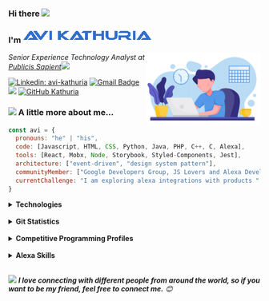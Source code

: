 ### Hi there <img width="25px" src="https://reach.at/assets/images/waving-emoji.gif"/>
### I'm <img src="https://raw.githubusercontent.com/Kathuria/Kathuria/master/anmated-name.gif"/>
<img align='right' src="https://raw.githubusercontent.com/Kathuria/Kathuria/master/avatar.png" width="230">
<p><em>Senior Experience Technology Analyst at <a href="https://www.publicissapient.com/">Publicis Sapient</a><img src="https://media.giphy.com/media/WUlplcMpOCEmTGBtBW/giphy.gif" width="30"> 
</em></p>

[![Linkedin: avi-kathuria](https://img.shields.io/badge/-avi%20kathuria-blue?style=plastic&logo=Linkedin&logoColor=white&link=https://www.linkedin.com/in/avi-kathuria-6b222763/)](https://www.linkedin.com/in/avi-kathuria-6b222763/)
[![Gmail Badge](https://img.shields.io/badge/-avikathuria21@gmail.com-c14438?style=plastic&logo=Gmail&logoColor=white&link=mailto:avikathuria21@gmail.com)](mailto:avikathuria21@gmail.com)
![](https://komarev.com/ghpvc/?username=Kathuria&color=green)
[![GitHub Kathuria](https://img.shields.io/github/followers/Kathuria?label=follow&style=social)](https://github.com/Kathuria)


### <img src="https://media.giphy.com/media/VgCDAzcKvsR6OM0uWg/giphy.gif" width="50"> A little more about me...  

```javascript
const avi = {
  pronouns: "he" | "his",
  code: [Javascript, HTML, CSS, Python, Java, PHP, C++, C, Alexa],
  tools: [React, Mobx, Node, Storybook, Styled-Components, Jest],
  architecture: ["event-driven", "design system pattern"],
  communityMember: ["Google Developers Group, JS Lovers and Alexa Developers"],
  currentChallenge: "I am exploring alexa integrations with products "
}
```
<details close>
<summary><b>Technologies</b></summary>

![JavaScript](https://img.shields.io/badge/-JavaScript-black?style=plastic&logo=javascript)
![Nodejs](https://img.shields.io/badge/-Nodejs-black?style=plastic&logo=Node.js)
![Python](https://img.shields.io/badge/-Python-black?style=plastic&logo=Python)
![React](https://img.shields.io/badge/-React-black?style=plastic&logo=react)
![Java](https://img.shields.io/badge/-java-E34A86?style=plastic&logo=java)
![C++](https://img.shields.io/badge/-C++-00599C?style=plastic&logo=c)
![HTML5](https://img.shields.io/badge/-HTML5-E34F26?style=plastic&logo=html5&logoColor=white)
![CSS3](https://img.shields.io/badge/-CSS3-1572B6?style=plastic&logo=css3)
![Bootstrap](https://img.shields.io/badge/-Bootstrap-563D7C?style=plastic&logo=bootstrap)
![TypeScript](https://img.shields.io/badge/-TypeScript-007ACC?style=plastic&logo=typescript)
![MySQL](https://img.shields.io/badge/-MySQL-black?style=plastic&logo=mysql)
![Heroku](https://img.shields.io/badge/-Heroku-430098?style=plastic&logo=heroku)
![Amazon AWS](https://img.shields.io/badge/Amazon%20AWS-232F3E?style=plastic&logo=amazon-aws)
![Google Cloud](https://img.shields.io/badge/Google%20Cloud-black?style=plastic&logo=google-cloud)
![Git](https://img.shields.io/badge/-Git-black?style=plastic&logo=git)
![GitHub](https://img.shields.io/badge/-GitHub-181717?style=plastic&logo=github)
![GitLab](https://img.shields.io/badge/-GitLab-FCA121?style=plastic&logo=gitlab)
![Raspberry Pi](https://img.shields.io/badge/-Raspberry%20Pi-C51A4A?style=plastic&logo=Raspberry-Pi)
</details>
<br />

<details close>
<summary><b>Git Statistics</b></summary>
<p align="left">
  <img height="170px" src="https://github-readme-stats.vercel.app/api?username=Kathuria&show_icons=true&include_all_commits=true&theme=buefy"/>
  &nbsp;&nbsp;&nbsp;&nbsp;&nbsp;
  <img src="https://github-readme-stats.vercel.app/api/top-langs/?username=Kathuria&layout=compact&theme=buefy"/>
</p>
</details>
<br />

<details close>
<summary><b>Competitive Programming Profiles</b></summary>
<a href="https://www.hackerrank.com/Kathuria" title='Hackerrank'>
    <img align="left" alt="Avi's hackerrank" width="40px" src="https://cdn.cutshort.io/public/companies/572b17e20aeee5dd0b12e94a/hackerrank-logo" />
</a>
<a href="http://www.hackerearth.com/@kathuria.avi" title='Hackerearth'>
    <img align="left" alt="Avi's Hackerearth" width="40px" src="https://res-2.cloudinary.com/crunchbase-production/image/upload/c_lpad,h_256,w_256,f_auto,q_auto:eco/v1445268576/bus7umjcy0wqunjefizi.jpg" />
</a>
<a href="https://www.codecademy.com/profiles/Kathuria" title='Codecademy'>
    <img align="left" alt="Avi's Codecademy" width="40px" src="https://alternative.me/media/256/codecademy-icon-kaifscwzqkl89ywi-c.png" />
</a>
<a href="https://codepen.io/avi_kathuria" title='Codepen'>
    <img align="left" alt="Avi's Codepen" width="40px" src="https://cdn.jsdelivr.net/npm/simple-icons@3.2.0/icons/codepen.svg" />
</a>
<a href="https://www.techgig.com/avi18" title='TechGig'>
    <img align="left" alt="Avi's TechGig" width="40px" src="https://is2-ssl.mzstatic.com/image/thumb/Purple118/v4/82/44/9a/82449a69-2661-df27-4cef-82a0f668fdc4/source/256x256bb.jpg" />
</a>   
<a href="https://projecteuler.net/progress" title='ProjectEuler'>
    <img align="left" alt="Avi's ProjectEuler" width="40px" src="https://nl.mathworks.com/images/responsive/supporting/matlabcentral/cody/badges/project_euler.png" />
</a>  
<a href="https://sapient.udemy.com/user/avi-kathuria/" title='Udemy'>
    <img align="left" alt="Avi's Udemy" width="40px" src="https://pbs.twimg.com/profile_images/1251141687000264704/U6aXex47_400x400.png" />
</a>    
<a href="https://www.coursera.org/user/e772ef4969c9d33f567c951ad217e3fb" title='Coursera'>
    <img align="left" alt="Avi's Coursera" width="40px" src="https://ucarecdn.com/e483b814-5ca9-4784-95b8-be011000c26e/-/format/jpeg/-/progressive/yes/-/preview/480x480/" />
</a>
<a href="https://app.pluralsight.com/profile/avi-kathuria" title='Pluralsight'>
    <img align="left" alt="Avi's Pluralsight" width="40px" src="https://user-images.githubusercontent.com/4683221/34775011-89bb46c2-f609-11e7-8bd1-d7a70d2277fd.jpg" />
</a>  
</details>
<br />  

<details close>
<summary><b>Alexa Skills</b></summary>
<a href="https://www.amazon.in/Kathuria-Indian-National-Anthem/dp/B077GSNST1" title='Indian National Anthem'>
    <img align="left" alt="Indian National Anthem Skill" width="50px" src="https://images-na.ssl-images-amazon.com/images/I/71FNomBSzKL.png" />
</a>
<a href="https://www.amazon.in/Kathuria-Rhymes-for-Kids/dp/B0796D42N4" title='Rhymes for Kids'>
    <img align="left" alt="Rhymes for Kids Skill" width="50px" src="https://images-na.ssl-images-amazon.com/images/I/71j8Olevq-L.png" />
</a>
<a href="https://www.amazon.in/Kathuria-India-Tour-Guide/dp/B07C1CH2PV" title='India Tour Guide'>
    <img align="left" alt="India Tour Guide Skill" width="50px" src="https://images-na.ssl-images-amazon.com/images/I/810MeOUV7rL.png" />
</a>
<a href="https://www.amazon.in/Kathuria-Smoke-Count/dp/B07CKHTG1P" title='Smoke Count'>
    <img align="left" alt="Smoke Count Skill" width="50px" src="https://images-na.ssl-images-amazon.com/images/I/61rMNIU15nL.png" />
</a>
<a href="https://www.amazon.in/Kathuria-Indian-Traditions/dp/B07HLYQ74P" title='Indian Traditions'>
    <img align="left" alt="Indian Traditions Skill" width="50px" src="https://images-na.ssl-images-amazon.com/images/I/71RWvDjxz0L.png" />
</a>   
<a href="https://www.amazon.in/Kathuria-Cramming-Tricks/dp/B07JMH2C73" title='Cramming Tricks'>
    <img align="left" alt="Cramming Tricks Skill" width="50px" src="https://images-na.ssl-images-amazon.com/images/I/71efn6edNnL.png" />
</a>  
<a href="https://www.amazon.in/Kathuria-Three-Words/dp/B07JN1R5M6" title='Three Words'>
    <img align="left" alt="Three Words Skill" width="50px" src="https://images-na.ssl-images-amazon.com/images/I/716BWFwT6PL.png" />
</a>    
<a href="https://www.amazon.in/Kathuria-Interview-HW/dp/B07JNDCMVY" title='Interview HW'>
    <img align="left" alt="Interview HW Skill" width="50px" src="https://images-na.ssl-images-amazon.com/images/I/61QAWGJsmsL.png" />
</a>
<a href="https://www.amazon.in/Kathuria-Jump-Numbers/dp/B07RT4D52S" title='Jump Numbers'>
    <img align="left" alt="Jump Numbers Skill" width="50px" src="https://images-na.ssl-images-amazon.com/images/I/71MD24dGUwL.png" />
</a>  
<a href="https://www.amazon.in/Kathuria-b-c/dp/B07WSPV1NW" title='क ख ग'>
    <img align="left" alt="क ख ग Skill" width="50px" src="https://images-na.ssl-images-amazon.com/images/I/812fTlVZMSL.png" />
</a>   
</details>
<br />

<!-- Feel free to reach out and introduce yourself :D-->
<img src="https://media.giphy.com/media/LnQjpWaON8nhr21vNW/giphy.gif" width="60"> <em><b>I love connecting with different people from around the world, so if you want to be my friend, feel free to connect me.</b> 😊</em>

<!--The End, special thanks to all the wonderful people who made the GitHub profile readme stats/workflows to make my profile look fabulously dynamic ❤️-->
